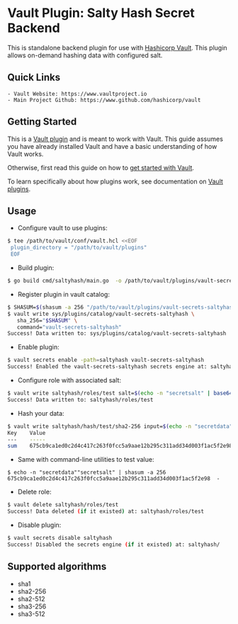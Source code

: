 # Vault Plugin: Salty Hash Secret Backend

This is standalone backend plugin for use with [Hashicorp Vault](https://www.github.com/hashicorp/vault).
This plugin allows on-demand hashing data with configured salt.

## Quick Links
    - Vault Website: https://www.vaultproject.io
    - Main Project Github: https://www.github.com/hashicorp/vault

## Getting Started

This is a [Vault plugin](https://www.vaultproject.io/docs/internals/plugins.html)
and is meant to work with Vault. This guide assumes you have already installed Vault
and have a basic understanding of how Vault works.

Otherwise, first read this guide on how to [get started with Vault](https://www.vaultproject.io/intro/getting-started/install.html).

To learn specifically about how plugins work, see documentation on [Vault plugins](https://www.vaultproject.io/docs/internals/plugins.html).

## Usage

* Configure vault to use plugins:
```sh
$ tee /path/to/vault/conf/vault.hcl <<EOF
 plugin_directory = "/path/to/vault/plugins"
 EOF
```

* Build plugin:
```sh
$ go build cmd/saltyhash/main.go  -o /path/to/vault/plugins/vault-secrets-saltyhash
```

* Register plugin in vault catalog:
```sh
$ SHASUM=$(shasum -a 256 "/path/to/vault/plugins/vault-secrets-saltyhash" | cut -d " " -f1)
$ vault write sys/plugins/catalog/vault-secrets-saltyhash \
   sha_256="$SHASUM" \
   command="vault-secrets-saltyhash"
Success! Data written to: sys/plugins/catalog/vault-secrets-saltyhash
```

* Enable plugin:
```sh
$ vault secrets enable -path=saltyhash vault-secrets-saltyhash
Success! Enabled the vault-secrets-saltyhash secrets engine at: saltyhash/
```

* Configure role with associated salt:
```sh
$ vault write saltyhash/roles/test salt=$(echo -n "secretsalt" | base64)
Success! Data written to: saltyhash/roles/test
```

* Hash your data:
```sh
$ vault write saltyhash/hash/test/sha2-256 input=$(echo -n "secretdata" | base64)
Key    Value
---    -----
sum    675cb9ca1ed0c2d4c417c263f0fcc5a9aae12b295c311add34d003f1ac5f2e98
```

* Same with command-line utilities to test value:
```
$ echo -n "secretdata""secretsalt" | shasum -a 256
675cb9ca1ed0c2d4c417c263f0fcc5a9aae12b295c311add34d003f1ac5f2e98  -
```

* Delete role:
```sh
$ vault delete saltyhash/roles/test
Success! Data deleted (if it existed) at: saltyhash/roles/test
```

* Disable plugin:
```sh
$ vault secrets disable saltyhash
Success! Disabled the secrets engine (if it existed) at: saltyhash/
```

## Supported algorithms
* sha1
* sha2-256
* sha2-512
* sha3-256
* sha3-512
